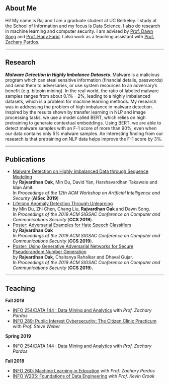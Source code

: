 
## About Me
Hi! My name is Raj and I am a graduate student at UC Berkeley. I study at the School of Information and my focus is Data Science. I also do research in machine learning and computer security. I am advised by [Prof. Dawn Song](https://people.eecs.berkeley.edu/~dawnsong/) and [Prof. Hany Farid](https://farid.berkeley.edu/). I also work as a teaching assistant with [Prof. Zachary Pardos](ischool.berkeley.edu/people/zachary-pardos). 

---
## Research
**_Malware Detection in Highly Imbalance Datasets_**. Malware is a malicious program which can steal sensitive information (financial details, passwords) and send them to adversaries, or use system resources to an adversary’s benefit (e.g. bitcoin mining). In the real world, the ratio of labeled malware samples ranges from about 0.1% - 2%, leading to a highly imbalanced datasets, which is a problem for machine learning methods. My research was in addressing the problem of high imbalance in malware detection. Inspired by the results shown by transfer learning in NLP and image processing tasks, we use a model called BERT, which relies on high pretraining to generate contextual embeddings. Using BERT, we are able to detect malware samples with an F-1 score of more than 90%, even when our data contains only 5% malware samples. An interesting finding from our research is that pretraining on NLP data helps improve the F-1 score by 3%.




---
## Publications

* [Malware Detection on Highly Imbalanced Data through Sequence Modeling](http://delivery.acm.org/10.1145/3360000/3357374/p37-oak.pdf?ip=67.170.239.184&id=3357374&acc=OPENTOC&key=4D4702B0C3E38B35%2E4D4702B0C3E38B35%2E4D4702B0C3E38B35%2E9F04A3A78F7D3B8D&__acm__=1574057799_abad147db8da043aa9798bbe7ffd90fd) <br>by **Rajvardhan Oak**, Min Du, David Yan, Harshavardhan Takawale and Idan Amit.<br>
In *Proceedings of the 12th ACM Workshop on Artificial Intelligence and Security* (**AISec 2019**)
* [Lifelong Anomaly Detection Through Unlearning](http://delivery.acm.org/10.1145/3370000/3363226/p1283-du.pdf?ip=67.170.239.184&id=3363226&acc=OPEN&key=4D4702B0C3E38B35%2E4D4702B0C3E38B35%2E4D4702B0C3E38B35%2E6D218144511F3437&__acm__=1574058032_d9128540fc2f8b9300c0a34c9e703b75#URLTOKEN#) <br>by Min Du, Zhi Chen, Chang Liu, **Rajvardhan Oak** and Dawn Song.<br>
In *Proceedings of the 2019 ACM SIGSAC Conference on Computer and Communications Security* (**CCS 2019**).
* [Poster: Adversarial Examples for Hate Speech Classifiers](http://delivery.acm.org/10.1145/3370000/3363271/p2621-oak.pdf?ip=67.170.239.184&id=3363271&acc=OPEN&key=4D4702B0C3E38B35%2E4D4702B0C3E38B35%2E4D4702B0C3E38B35%2E6D218144511F3437&__acm__=1574058225_4cbae9f3f1528cc5bde024ab1342eb22#URLTOKEN#)<br> by **Rajvardhan Oak** <br>In *Proceedings of the 2019 ACM SIGSAC Conference on Computer and Communications Security* (**CCS 2019**).
* [Poster: Using Generative Adversarial Networks for Secure Pseudorandom Number Generation](http://delivery.acm.org/10.1145/3370000/3363265/p2597-oak.pdf?ip=67.170.239.184&id=3363265&acc=OPEN&key=4D4702B0C3E38B35%2E4D4702B0C3E38B35%2E4D4702B0C3E38B35%2E6D218144511F3437&__acm__=1574058318_5f87570083e9a46bafae83dec7e40489#URLTOKEN#)<br>by **Rajvardhan Oak**, Chaitanya Rahalkar and Dhaval Gujar.<br>In *Proceedings of the 2019 ACM SIGSAC Conference on Computer and Communications Security* (**CCS 2019**).

---
## Teaching
**Fall 2019**
- [INFO 254/DATA 144 : Data Mining and Analytics](https://www.ischool.berkeley.edu/courses/info/254) with _Prof. Zachary Pardos_
- [INFO 289: Public Interest Cybersecurity: The Citizen Clinic Practicum](https://www.ischool.berkeley.edu/courses/info/289) with _Prof. Steve Weber_

**Spring 2019**
- [INFO 254/DATA 144 : Data Mining and Analytics](https://www.ischool.berkeley.edu/courses/info/254) with _Prof. Zachary Pardos_

**Fall 2018**
- [INFO 260: Machine Learning in Education](https://www.ischool.berkeley.edu/courses/info/260f) with _Prof. Zachary Pardos_
- [INFO W205: Foundations of Data Engineering](https://www.ischool.berkeley.edu/courses/datasci/205) with _Prof. Kevin Crook_


